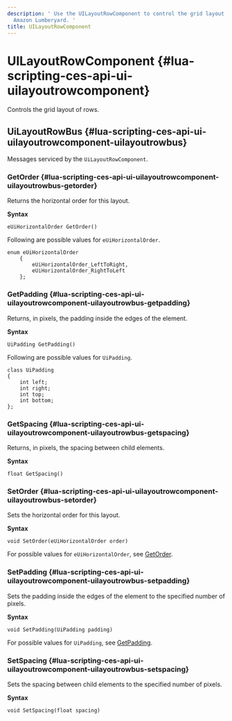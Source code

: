```yaml
---
description: ' Use the UILayoutRowComponent to control the grid layout of rows in
  Amazon Lumberyard. '
title: UILayoutRowComponent
---
```

# UILayoutRowComponent {#lua-scripting-ces-api-ui-uilayoutrowcomponent}

Controls the grid layout of rows\.

## UiLayoutRowBus {#lua-scripting-ces-api-ui-uilayoutrowcomponent-uilayoutrowbus}

Messages serviced by the `UiLayoutRowComponent`\.

### GetOrder {#lua-scripting-ces-api-ui-uilayoutrowcomponent-uilayoutrowbus-getorder}

Returns the horizontal order for this layout\.

**Syntax**

```
eUiHorizontalOrder GetOrder()
```

Following are possible values for `eUiHorizontalOrder`\.

```
enum eUiHorizontalOrder
    {
        eUiHorizontalOrder_LeftToRight,
        eUiHorizontalOrder_RightToLeft
    };
```

### GetPadding {#lua-scripting-ces-api-ui-uilayoutrowcomponent-uilayoutrowbus-getpadding}

Returns, in pixels, the padding inside the edges of the element\.

**Syntax**

```
UiPadding GetPadding()
```

Following are possible values for `UiPadding`\.

```
class UiPadding
{
    int left;
    int right;
    int top;
    int bottom;
};
```

### GetSpacing {#lua-scripting-ces-api-ui-uilayoutrowcomponent-uilayoutrowbus-getspacing}

Returns, in pixels, the spacing between child elements\.

**Syntax**

```
float GetSpacing()
```

### SetOrder {#lua-scripting-ces-api-ui-uilayoutrowcomponent-uilayoutrowbus-setorder}

Sets the horizontal order for this layout\.

**Syntax**

```
void SetOrder(eUiHorizontalOrder order)
```

For possible values for `eUiHorizontalOrder`, see [GetOrder](#lua-scripting-ces-api-ui-uilayoutrowcomponent-uilayoutrowbus-getorder)\.

### SetPadding {#lua-scripting-ces-api-ui-uilayoutrowcomponent-uilayoutrowbus-setpadding}

Sets the padding inside the edges of the element to the specified number of pixels\.

**Syntax**

```
void SetPadding(UiPadding padding)
```

For possible values for `UiPadding`, see [GetPadding](#lua-scripting-ces-api-ui-uilayoutrowcomponent-uilayoutrowbus-getpadding)\.

### SetSpacing {#lua-scripting-ces-api-ui-uilayoutrowcomponent-uilayoutrowbus-setspacing}

Sets the spacing between child elements to the specified number of pixels\.

**Syntax**

```
void SetSpacing(float spacing)
```